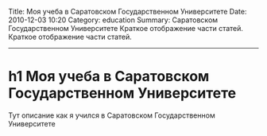 Title: Моя учеба в Саратовском Государственном Университете
Date: 2010-12-03 10:20
Category: education
Summary: Саратовском Государственном Университете Краткое отображение части статей. Краткое отображение части статей.

---

# h1 Моя учеба в Саратовском Государственном Университете

Тут описание как я учился в Саратовском Государственном Университете
